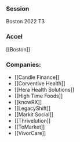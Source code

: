 
### Session
Boston 2022 T3

### Accel
[[Boston]]

### Companies:
- [[Candle Finance]]
- [[Corventive Health]]
- [[Hera Health Solutions]]
- [[High Time Foods]]
- [[knowRX]]
- [[LegacyShift]]
- [[Markit Social]]
- [[Thrivelution]]
- [[ToMarket]]
- [[VivorCare]]


